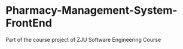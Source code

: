 # Pharmacy-Management-System-FrontEnd
Part of the course project of ZJU Software Engineering Course
